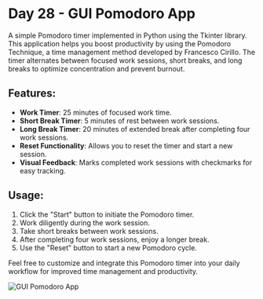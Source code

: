 # Day 28 - GUI Pomodoro App 

A simple Pomodoro timer implemented in Python using the Tkinter library. This application helps you boost productivity by using the Pomodoro Technique, a time management method developed by Francesco Cirillo. The timer alternates between focused work sessions, short breaks, and long breaks to optimize concentration and prevent burnout.

## Features:
- **Work Timer**: 25 minutes of focused work time.
- **Short Break Timer**: 5 minutes of rest between work sessions.
- **Long Break Timer**: 20 minutes of extended break after completing four work sessions.
- **Reset Functionality**: Allows you to reset the timer and start a new session.
- **Visual Feedback**: Marks completed work sessions with checkmarks for easy tracking.

## Usage:
1. Click the "Start" button to initiate the Pomodoro timer.
2. Work diligently during the work session.
3. Take short breaks between work sessions.
4. After completing four work sessions, enjoy a longer break.
5. Use the "Reset" button to start a new Pomodoro cycle.

Feel free to customize and integrate this Pomodoro timer into your daily workflow for improved time management and productivity.

![GUI Pomodoro App](https://github.com/JonatasViscaino/100-days-of-code-Python/assets/121301717/e8ec17fa-aa8d-4482-b069-01ddc3f7bca6)
